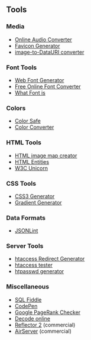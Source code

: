 
## Tools
<!--div-->

### Media
* [Online Audio Converter](http://media.io/)
* [Favicon Generator](http://realfavicongenerator.net/)
* [image-to-DataURI converter](http://duri.me/)

### Font Tools
* [Web Font Generator](http://www.web-font-generator.com/)
* [Free Online Font Converter](http://www.freefontconverter.com/)
* [What Font is](http://www.whatfontis.com/)

### Colors
* [Color Safe](http://colorsafe.co/)
* [Color Converter](http://www.workwithcolor.com/color-converter-01.htm)

### HTML Tools
* [HTML image map creator](http://summerstyle.github.io/summer/)
* [HTML Entities](http://www.w3schools.com/tags/ref_entities.asp)
* [W3C Unicorn](http://validator.w3.org/unicorn/)

### CSS Tools
* [CSS3 Generator](http://css3generator.com/)
* [Gradient Generator](http://www.colorzilla.com/gradient-editor/)

### Data Formats
* [JSONLint](http://pro.jsonlint.com/)

### Server Tools
* [htaccess Redirect Generator](http://www.htaccessredirect.net/index.php)
* [htaccess tester](http://htaccess.madewithlove.be/)
* [htpasswd generator](http://approsto.com/htpasswd-generator/)

### Miscellaneous
* [SQL Fiddle](http://sqlfiddle.com/#)
* [CodePen](http://codepen.io/pen)
* [Google PageRank Checker](http://www.prchecker.info/)
* [Decode online](http://decode.urih.com/)
* [Reflector 2](http://www.airsquirrels.com/reflector/) (commercial)
* [AirServer](http://www.airserver.com/) (commercial)

<!--/div-->
